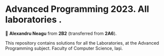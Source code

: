 # Advanced Programming 2023. All laboratories .

:adult: **Alexandru Neagu** from **2B2** (transferred from **2A6**).

This repository contains solutions for all the Laboratories, at the Advanced Programming subject. Faculty of Computer Science, Iași.
